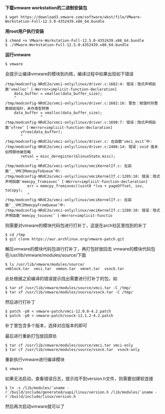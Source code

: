<!--
author: blacknc
head: http://www.blacknc.com/img/2946691162925433.jpg
title: gentoo安装vmware-workstation-12.5
tags: linux gentoo vmware
category: gentoo
status: publish
summary: gentoo安装vmware-workstation-12.5
-->

**下载vmware workstation的二进制安装包**
```
$ wget https://download3.vmware.com/software/wkst/file/VMware-Workstation-Full-12.5.0-4352439.x86_64.bundle
```

**用root用户执行安装**
```
$ chmod +x VMware-Workstation-Full-12.5.0-4352439.x86_64.bundle
$ ./VMware-Workstation-Full-12.5.0-4352439.x86_64.bundle
```

**运行vmware**
```
$ vmware
```
会提示让编译vmware的模块到内核，编译过程中如果出现如下错误
```
/tmp/modconfig-NRdC2o/vmci-only/linux/driver.c:1682:4: 错误：隐式声明函数‘vmalloc’ [-Werror=implicit-function-declaration]
    data_buffer = vmalloc(data_buffer_size);
    ^
/tmp/modconfig-NRdC2o/vmci-only/linux/driver.c:1682:16: 警告：赋值时将整数赋给指针，未作类型转换
    data_buffer = vmalloc(data_buffer_size);
                ^
/tmp/modconfig-NRdC2o/vmci-only/linux/driver.c:1690:7: 错误：隐式声明函数‘vfree’ [-Werror=implicit-function-declaration]
       vfree(data_buffer);
       ^
/tmp/modconfig-NRdC2o/vmci-only/linux/driver.c: 在函数‘vmci_exit’中:
/tmp/modconfig-NRdC2o/vmci-only/linux/driver.c:2486:14: 错误：void 值未如预期地被忽略
       retval = misc_deregister(&linuxState.misc);
              ^
/tmp/modconfig-NRdC2o/vmci-only/linux/vmciKernelIf.c: 在函数‘__VMCIMemcpyToQueue’中:
/tmp/modconfig-NRdC2o/vmci-only/linux/vmciKernelIf.c:1205:10: 错误：隐式声明函数‘memcpy_fromiovec’ [-Werror=implicit-function-declaration]
          err = memcpy_fromiovec((uint8 *)va + pageOffset, iov, toCopy);
          ^
/tmp/modconfig-NRdC2o/vmci-only/linux/vmciKernelIf.c: 在函数‘__VMCIMemcpyFromQueue’中:
/tmp/modconfig-NRdC2o/vmci-only/linux/vmciKernelIf.c:1280:10: 错误：隐式声明函数‘memcpy_toiovec’ [-Werror=implicit-functio
```
则需要对vmware的模块代码包进行打补丁，这是在arch社区里找到的补丁
```
$ cd /tmp
$ git clone https://aur.archlinux.org/vmware-patch.git
```

解压vmware的模块代码包进行打补丁，再打包好放回去 
vmware的模块代码包在/usr/lib/vmware/modules/source/下面 
```
$ ls /usr/lib/vmware/modules/source/
vmblock.tar  vmci.tar  vmmon.tar  vmnet.tar  vsock.tar
```

此处根据之前编译的错误提示找出需要进行打补丁的包，如
```
$ tar xf /usr/lib/vmware/modules/source/vmci.tar -C /tmp/
$ tar xf /usr/lib/vmware/modules/source/vsock.tar -C /tmp/
```

然后进行打补丁
```
$ patch -p0 < vmware-patch/vmci-12.0.0-4.2.patch
$ patch -p0 < vmware-patch/vsock-11.1.2-4.2.patch
```
补丁里包含多个版本，选择对应版本的即可

最后进行重新打包放回原处
```
$ tar cf /usr/lib/vmware/modules/source/vmci.tar vmci-only 
$ tar cf /usr/lib/vmware/modules/source/vsock.tar  vsock-only
```

重新执行vmware进行编译模块
```
$ vmware
```

如果无法启动，查看错误日志，提示找不到version.h文件，则需要创建软连接
```
$ ln -s /lib/modules/`uname -r`/build/include/generated/uapi/linux/version.h /lib/modules/`uname -r`/build/include/linux/version.h
```
然后再次启动vmware就可以了
